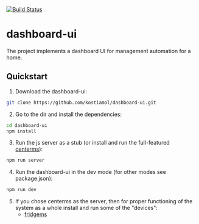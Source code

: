 [![Build Status](https://travis-ci.org/kostiamol/dashboard-ui.svg?branch=dev)](https://travis-ci.org/kostiamol/dashboard-ui)

# dashboard-ui
The project implements a dashboard UI for management automation for a home.

## Quickstart
1. Download the dashboard-ui:

```bash
git clone https://github.com/kostiamol/dashboard-ui.git
```

2. Go to the dir and install the dependencies:

```bash
cd dashboard-ui
npm install
```

3. Run the js server as a stub (or install and run the full-featured [centerms](https://github.com/kostiamol/centerms)):

```bash
npm run server
```

4. Run the dashboard-ui in the dev mode (for other modes see package.json):

```bash
npm run dev
```

5. If you chose centerms as the server, then for proper functioning of the system as a whole install and run some of the "devices":
    - [fridgems](https://github.com/kostiamol/fridgems)

